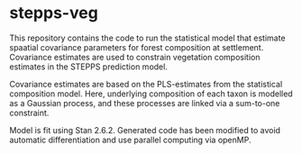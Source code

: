 # stepps-veg

This repository contains the code to run the statistical model that estimate spaatial covariance parameters for forest composition at settlement. Covariance estimates are used to constrain vegetation composition estimates in the STEPPS prediction model. 

Covariance estimates are based on the PLS-estimates from the statistical composition model. Here, underlying composition of each taxon is modelled as a Gaussian process, and these processes are linked via a sum-to-one constraint.

Model is fit using Stan 2.6.2. Generated code has been modified to avoid automatic differentiation and use parallel computing via openMP.
